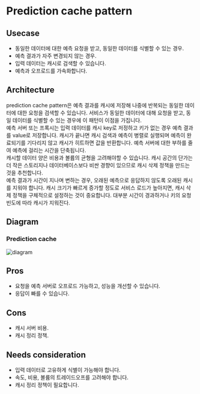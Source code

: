 # Prediction cache pattern

## Usecase
- 동일한 데이터에 대한 예측 요청을 받고, 동일한 데이터를 식별할 수 있는 경우.
- 예측 결과가 자주 변경되지 않는 경우.
- 입력 데이터는 캐시로 검색할 수 있습니다.
- 예측과 오프로드를 가속화합니다.

## Architecture
prediction cache pattern은 예측 결과를 캐시에 저장해 나중에 반복되는 동일한 데이터에 대한 요청을 검색할 수 있습니다. 서비스가 동일한 데이터에 대해 요청을 받고, 동일 데이터를 식별할 수 있는 경우에 이 패턴이 이점을 가집니다. <br>
예측 서버 또는 프록시는 입력 데이터를 캐시 key로 저정하고 키가 없는 경우 예측 결과를 value로 저장합니다. 캐시가 끝나면 캐시 검색과 예측이 병렬로 실행되며 예측이 완료되기를 기다리지 않고 캐시가 히트하면 값을 반환합니다. 예측 서버에 대한 부하를 줄여 예측에 걸리는 시간을 단축됩니다. <br>
캐시할 데이터 양은 비용과 볼륨의 균형을 고려해야할 수 있습니다. 캐시 공간의 단가는 더 작은 스토리지나 데이터베이스보다 비싼 경향이 있으므로 캐시 삭제 정책을 만드는 것을 추천합니다. <br>
예측 결과가 시간이 지나며 변하는 경우, 오래된 예측으로 응답하지 않도록 오래된 캐시를 지워야 합니다. 캐시 크기가 빠르게 증가할 정도로 서비스 로드가 높아지면, 캐시 삭제 정책을 구체적으로 설정하는 것이 중요합니다. 대부분 시간이 경과하거나 키의 요청 빈도에 따라 캐시가 지워진다.

## Diagram
### Prediction cache 
![diagram](diagram.png)


## Pros
- 요청을 예측 서버로 오프로드 가능하고, 성능을 개선할 수 있습니다.
- 응답이 빠를 수 있습니다.

## Cons
- 캐시 서버 비용.
- 캐시 정리 정책.

## Needs consideration
- 입력 데이터로 고유하게 식별이 가능해야 합니다.
- 속도, 비용, 볼륨의 트레이드오프를 고려해야 합니다.
- 캐시 정리 정책이 필요합니다.
